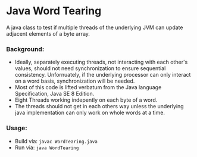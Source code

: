 # Java Word Tearing
A java class to test if multiple threads of the underlying
JVM can update adjacent elements of a byte array.

### Background:
* Ideally, separately executing threads, not interacting with
  each other's values, should not need synchronization to ensure
  sequential consistency.  Unfornuately, if the underlying processor
  can only interact on a word basis, synchronization will be needed.
* Most of this code is lifted verbatum from the Java language
  Specification, Java SE 8 Edition.
* Eight Threads working indepently on each byte of a word.
* The threads should not get in each others way unless the
  underlying java implementation can only work on whole words at a time.

### Usage:
* Build via: `javac WordTearing.java`
* Run via:   `java WordTearing`
